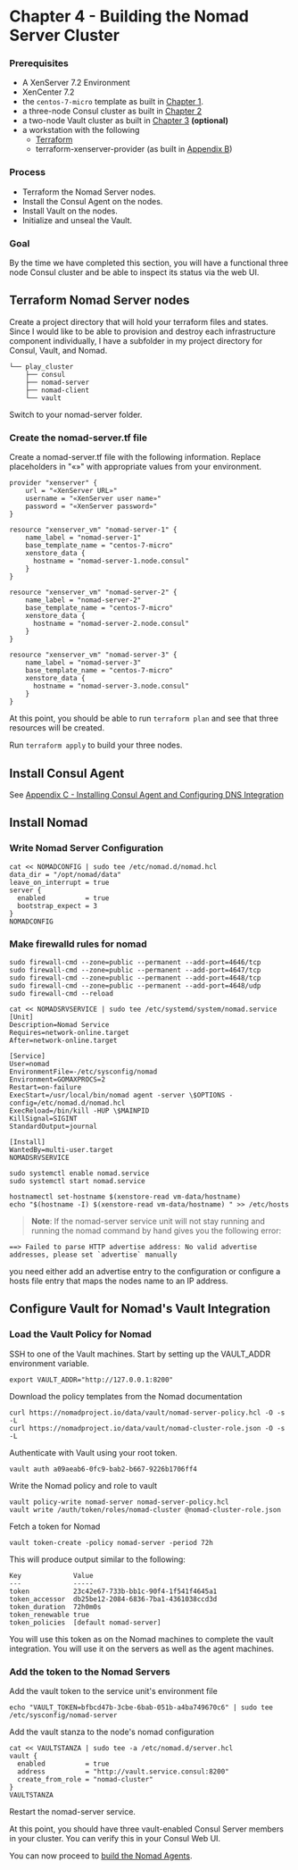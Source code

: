 # Chapter 4 - Building the Nomad Server Cluster

### Prerequisites

* A XenServer 7.2 Environment
* XenCenter 7.2
* the `centos-7-micro` template as built in [Chapter 1](2_The_Base_Box.md).
* a three-node Consul cluster as built in [Chapter 2](3_Building_the_Consul_Cluster.md)
* a two-node Vault cluster as built in [Chapter 3](4_Building_the_Vault_Cluster.md) **(optional)**
* a workstation with the following
	* [Terraform](https://www.terraform.io/downloads.html)
	* terraform-xenserver-provider (as built in [Appendix B](B_Building_terraform-xenserver-provider.md))

### Process

* Terraform the Nomad Server nodes.
* Install the Consul Agent on the nodes.
* Install Vault on the nodes.
* Initialize and unseal the Vault.

### Goal

By the time we have completed this section, you will have a functional three node Consul cluster and be able to inspect its status via the web UI.


## Terraform Nomad Server nodes

Create a project directory that will hold your terraform files and states.  Since I would like to be able to provision and destroy each infrastructure component individually, I have a subfolder in my project directory for Consul, Vault, and Nomad.

```
└── play_cluster
    ├── consul
    ├── nomad-server
    ├── nomad-client
    └── vault
```
   
Switch to your nomad-server folder.

### Create the nomad-server.tf file
Create a nomad-server.tf file with the following information.  Replace placeholders in "«»" with appropriate values from your environment.

```
provider "xenserver" {
    url = "«XenServer URL»"
    username = "«XenServer user name»"
    password = "«XenServer password»"
}

resource "xenserver_vm" "nomad-server-1" {
    name_label = "nomad-server-1"
    base_template_name = "centos-7-micro"
    xenstore_data {
      hostname = "nomad-server-1.node.consul"
    }
}

resource "xenserver_vm" "nomad-server-2" {
    name_label = "nomad-server-2"
    base_template_name = "centos-7-micro"
    xenstore_data {
      hostname = "nomad-server-2.node.consul"
    }
}

resource "xenserver_vm" "nomad-server-3" {
    name_label = "nomad-server-3"
    base_template_name = "centos-7-micro"
    xenstore_data {
      hostname = "nomad-server-3.node.consul"
    }
}
```

At this point, you should be able to run `terraform plan` and see that three resources will be created.

Run `terraform apply` to build your three nodes.

## Install Consul Agent

See [Appendix C - Installing Consul Agent and Configuring DNS Integration](C_Installing_Consul_Agent.md)

## Install Nomad 

### Write Nomad Server Configuration
```
cat << NOMADCONFIG | sudo tee /etc/nomad.d/nomad.hcl
data_dir = "/opt/nomad/data"
leave_on_interrupt = true
server {
  enabled          = true
  bootstrap_expect = 3
}
NOMADCONFIG
```
### Make firewalld rules for nomad

```
sudo firewall-cmd --zone=public --permanent --add-port=4646/tcp
sudo firewall-cmd --zone=public --permanent --add-port=4647/tcp
sudo firewall-cmd --zone=public --permanent --add-port=4648/tcp
sudo firewall-cmd --zone=public --permanent --add-port=4648/udp
sudo firewall-cmd --reload
```

```
cat << NOMADSRVSERVICE | sudo tee /etc/systemd/system/nomad.service
[Unit]
Description=Nomad Service
Requires=network-online.target
After=network-online.target

[Service]
User=nomad
EnvironmentFile=-/etc/sysconfig/nomad
Environment=GOMAXPROCS=2
Restart=on-failure
ExecStart=/usr/local/bin/nomad agent -server \$OPTIONS -config=/etc/nomad.d/nomad.hcl
ExecReload=/bin/kill -HUP \$MAINPID
KillSignal=SIGINT
StandardOutput=journal

[Install]
WantedBy=multi-user.target
NOMADSRVSERVICE
```

```
sudo systemctl enable nomad.service
sudo systemctl start nomad.service
```

```
hostnamectl set-hostname $(xenstore-read vm-data/hostname)
echo "$(hostname -I) $(xenstore-read vm-data/hostname) " >> /etc/hosts
```
>**Note**: If the nomad-server service unit will not stay running and running the nomad command by hand gives you the following error:
```
==> Failed to parse HTTP advertise address: No valid advertise addresses, please set `advertise` manually
```
you need either add an advertise entry to the configuration or configure a hosts file entry that maps the nodes name to an IP address.
 
## Configure Vault for Nomad's Vault Integration

### Load the Vault Policy for Nomad

SSH to one of the Vault machines. Start by setting up the VAULT_ADDR environment variable.

```
export VAULT_ADDR="http://127.0.0.1:8200"
```

Download the policy templates from the Nomad documentation

```
curl https://nomadproject.io/data/vault/nomad-server-policy.hcl -O -s -L
curl https://nomadproject.io/data/vault/nomad-cluster-role.json -O -s -L
```

Authenticate with Vault using your root token.

```
vault auth a09aeab6-0fc9-bab2-b667-9226b1706ff4
```

Write the Nomad policy and role to vault

```
vault policy-write nomad-server nomad-server-policy.hcl
vault write /auth/token/roles/nomad-cluster @nomad-cluster-role.json
```

Fetch a token for Nomad

```
vault token-create -policy nomad-server -period 72h
```

This will produce output similar to the following:

```
Key            	Value
---            	-----
token          	23c42e67-733b-bb1c-90f4-1f541f4645a1
token_accessor 	db25be12-2084-6836-7ba1-4361038ccd3d
token_duration 	72h0m0s
token_renewable	true
token_policies 	[default nomad-server]
```

You will use this token as on the Nomad machines to complete the vault integration.  You will use it on the servers as well as the agent machines.

### Add the token to the Nomad Servers

Add the vault token to the service unit's environment file

```
echo "VAULT_TOKEN=bfbcd47b-3cbe-6bab-051b-a4ba749670c6" | sudo tee /etc/sysconfig/nomad-server
```

Add the vault stanza to the node's nomad configuration

```
cat << VAULTSTANZA | sudo tee -a /etc/nomad.d/server.hcl
vault {
  enabled          = true
  address          = "http://vault.service.consul:8200"
  create_from_role = "nomad-cluster"
}
VAULTSTANZA
```

Restart the nomad-server service.


At this point, you should have three vault-enabled Consul Server members in your cluster.  You can verify this in your Consul Web UI.

You can now proceed to [build the Nomad Agents](6_Building_the_Nomad_Agent_Cluster.md).
